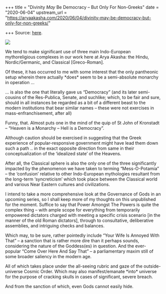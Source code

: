 +++
title = "Divinity *May* Be Democracy – But Only For Non-Greeks"
date = "2020-06-04"
upstream_url = "https://aryaakasha.com/2020/06/04/divinity-may-be-democracy-but-only-for-non-greeks/"

+++
Source: [here](https://aryaakasha.com/2020/06/04/divinity-may-be-democracy-but-only-for-non-greeks/).

![](https://aryaakasha.files.wordpress.com/2020/06/at_0053_religionandmyth.jpg?w=1024)

We tend to make significant use of three main Indo-European
mythoreligious complexes in our work here at Arya Akasha: the Hindu,
Nordic/Germanic, and Classical \[Greco-Roman\].  
  
Of these, it has occurred to me with some interest that the only
pantheonic setup wherein there actually \*does\* seem to be a
semi-absolute monarchy in operation …  
  
… is also the one that literally gave us “Democracy” (and its later
semi-cousins of the Res-Publica, Senate, and suchlike; which, to be fair
and sure, should in all instances be regarded as a bit of a different
beast to the modern institutions that bear similar names – these were
not exercises in mass-enfranchisement, after all)  
  
Funny, that. Almost puts one in the mind of the quip of St John of
Kronstadt – “Heaven is a Monarchy – Hell is a Democracy”.  
  
Although caution should be exercised in suggesting that the Greek
experience of popular-responsive government might have lead them down
such a path .. in the exact opposite direction from same in their
conceptualization of the ‘idealized state’ of the Heavens.  
  
After all, the Classical sphere is also the only one of the three
significantly impacted by the phenomenon we have taken to terming
“Mess-O-Potamia” – the ‘confusion’ relative to other Indo-European
mythologies resultant from the long-term ‘syncreticism’ which took place
between the Classical world and various Near Eastern cultures and
civilizations.  
  
I intend to take a more comprehensive look at the Governance of Gods in
an upcoming series, so I shall keep more of my thoughts on this
unpublished for the moment. Suffice to say that Power Amongst The Powers
is quite the complex thing – with ample scope for everything from
temporarily empowered dictators charged with meeting a specific crisis
scenario \[in the manner of the old Roman dictators\], through to
consultative, deliberative assemblies, and intriguing checks and
balances.  
  
Which may, to be sure, rather pointedly include “Your Wife Is Annoyed
With That” – a sanction that is rather more dire than it perhaps sounds,
considering the nature of the Goddess(es) in question. And the
ever-popular “Come Over Here And Say That” – a parliamentary maxim still
of some broader saliency in the modern age.  
  
All of which takes place under the all-seeing rubric and gaze of the
outside-universe Cosmic Order. Which may also manifest/emanate \*into\*
universe for the purpose of cracking skulls in cases of significant,
severe breach.  
  
And from the sanction of which, even Gods cannot easily hide.
